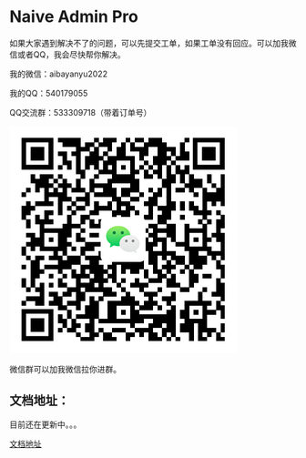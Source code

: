 
# Naive Admin Pro


如果大家遇到解决不了的问题，可以先提交工单，如果工单没有回应。可以加我微信或者QQ，我会尽快帮你解决。

我的微信：aibayanyu2022

我的QQ：540179055

QQ交流群：533309718（带着订单号）

![wxwork](./wxwork.png)

微信群可以加我微信拉你进群。


## 文档地址：

目前还在更新中。。。

[文档地址](https://git.lingyu.org.cn/learn/naive-admin-pro/wiki/?action=_pages)
